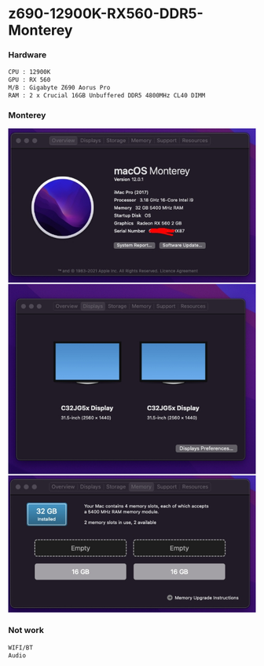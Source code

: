 # z690-12900K-RX560-DDR5-Monterey
### Hardware
```
CPU : 12900K
GPU : RX 560
M/B : Gigabyte Z690 Aorus Pro
RAM : 2 x Crucial 16GB Unbuffered DDR5 4800MHz CL40 DIMM
```

### Monterey

![Screenshot](Resources/1.jpg)
![Screenshot](Resources/2.jpg)
![Screenshot](Resources/3.jpg)

### Not work
```
WIFI/BT
Audio
```